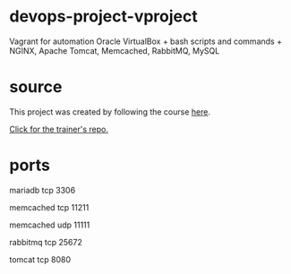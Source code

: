 # devops-project-vproject
<p>Vagrant for automation Oracle VirtualBox + bash scripts and commands + NGINX, Apache Tomcat, Memcached, RabbitMQ, MySQL

# source
<p>This project was created by following the course <a href="https://www.udemy.com/course/devopsprojects/">here</a>. 
<p><a href="https://github.com/devopshydclub/vprofile-project">Click for the trainer's repo.</a>

# ports
<p>mariadb    tcp   3306
<p>memcached 	tcp 	11211
<p>memcached 	udp 	11111
<p>
<p>rabbitmq 	tcp 	25672
<p>
<p>tomcat 		tcp 	8080
